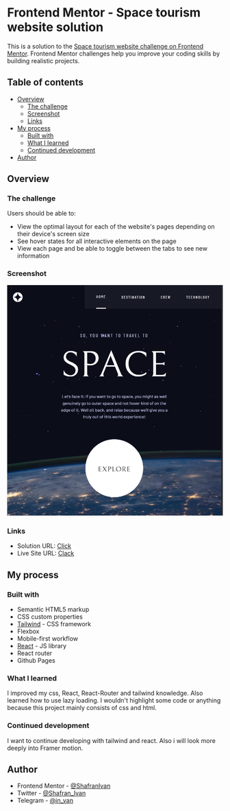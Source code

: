 # Frontend Mentor - Space tourism website solution

This is a solution to the [Space tourism website challenge on Frontend Mentor](https://www.frontendmentor.io/challenges/space-tourism-multipage-website-gRWj1URZ3). Frontend Mentor challenges help you improve your coding skills by building realistic projects. 

## Table of contents

- [Overview](#overview)
  - [The challenge](#the-challenge)
  - [Screenshot](#screenshot)
  - [Links](#links)
- [My process](#my-process)
  - [Built with](#built-with)
  - [What I learned](#what-i-learned)
  - [Continued development](#continued-development)
- [Author](#author)

## Overview

### The challenge

Users should be able to:

- View the optimal layout for each of the website's pages depending on their device's screen size
- See hover states for all interactive elements on the page
- View each page and be able to toggle between the tabs to see new information

### Screenshot

![](./screenshot.jpg)

### Links

- Solution URL: [Click](https://github.com/ShafranIvan/spaceExploration/tree/master)
- Live Site URL: [Clack](https://shafranivan.github.io/spaceExploration/#/)

## My process

### Built with

- Semantic HTML5 markup
- CSS custom properties
- [Tailwind](https://tailwindcss.com/) - CSS framework
- Flexbox
- Mobile-first workflow
- [React](https://reactjs.org/) - JS library
- React router
- Github Pages

### What I learned
I improved my css, React, React-Router and tailwind knowledge. Also learned how to use lazy loading.
I wouldn't highlight some code or anything because this project mainly consists of css and html.

### Continued development

I want to continue developing with tailwind and react.
Also i will look more deeply into Framer motion.

## Author

- Frontend Mentor - [@ShafranIvan](https://www.frontendmentor.io/profile/ShafranIvan)
- Twitter - [@Shafran_Ivan](https://twitter.com/Shafran_Ivan)
- Telegram - [@in_van](https://t.me/in_van)
